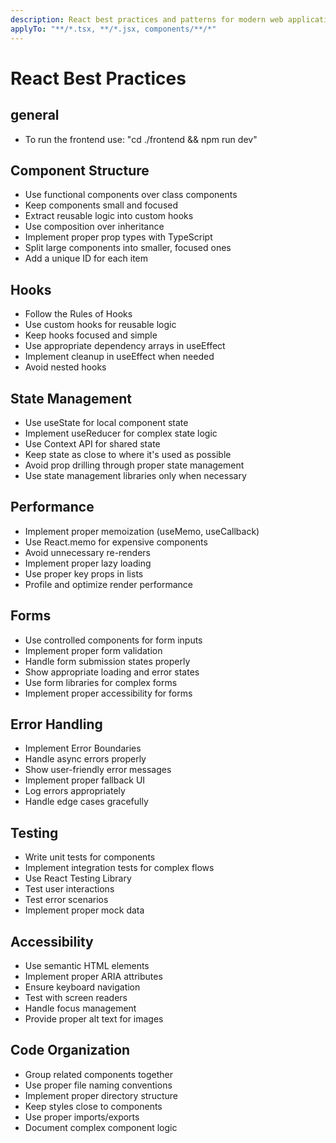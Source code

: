 ```yaml
---
description: React best practices and patterns for modern web applications
applyTo: "**/*.tsx, **/*.jsx, components/**/*"
---
```


# React Best Practices

## general
- To run the frontend use: "cd ./frontend && npm run dev"

## Component Structure
- Use functional components over class components
- Keep components small and focused
- Extract reusable logic into custom hooks
- Use composition over inheritance
- Implement proper prop types with TypeScript
- Split large components into smaller, focused ones
- Add a unique ID for each item

## Hooks
- Follow the Rules of Hooks
- Use custom hooks for reusable logic
- Keep hooks focused and simple
- Use appropriate dependency arrays in useEffect
- Implement cleanup in useEffect when needed
- Avoid nested hooks

## State Management
- Use useState for local component state
- Implement useReducer for complex state logic
- Use Context API for shared state
- Keep state as close to where it's used as possible
- Avoid prop drilling through proper state management
- Use state management libraries only when necessary

## Performance
- Implement proper memoization (useMemo, useCallback)
- Use React.memo for expensive components
- Avoid unnecessary re-renders
- Implement proper lazy loading
- Use proper key props in lists
- Profile and optimize render performance

## Forms
- Use controlled components for form inputs
- Implement proper form validation
- Handle form submission states properly
- Show appropriate loading and error states
- Use form libraries for complex forms
- Implement proper accessibility for forms

## Error Handling
- Implement Error Boundaries
- Handle async errors properly
- Show user-friendly error messages
- Implement proper fallback UI
- Log errors appropriately
- Handle edge cases gracefully

## Testing
- Write unit tests for components
- Implement integration tests for complex flows
- Use React Testing Library
- Test user interactions
- Test error scenarios
- Implement proper mock data

## Accessibility
- Use semantic HTML elements
- Implement proper ARIA attributes
- Ensure keyboard navigation
- Test with screen readers
- Handle focus management
- Provide proper alt text for images

## Code Organization
- Group related components together
- Use proper file naming conventions
- Implement proper directory structure
- Keep styles close to components
- Use proper imports/exports
- Document complex component logic 